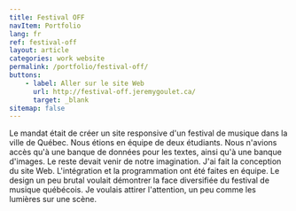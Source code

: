 ```yaml
---
title: Festival OFF
navItem: Portfolio
lang: fr
ref: festival-off
layout: article
categories: work website
permalink: /portfolio/festival-off/
buttons:
    - label: Aller sur le site Web
      url: http://festival-off.jeremygoulet.ca/
      target: _blank
sitemap: false
---
```


Le mandat était de créer un site responsive d'un festival de musique dans la ville de Québec. Nous étions en équipe de deux étudiants. Nous n'avions accès qu'à une banque de données pour les textes, ainsi qu'à une banque d'images. Le reste devait venir de notre imagination. J'ai fait la conception du site Web. L'intégration et la programmation ont été faites en équipe. Le design un peu brutal voulait démontrer la face diversifiée du festival de musique québécois. Je voulais attirer l'attention, un peu comme les lumières sur une scène.
